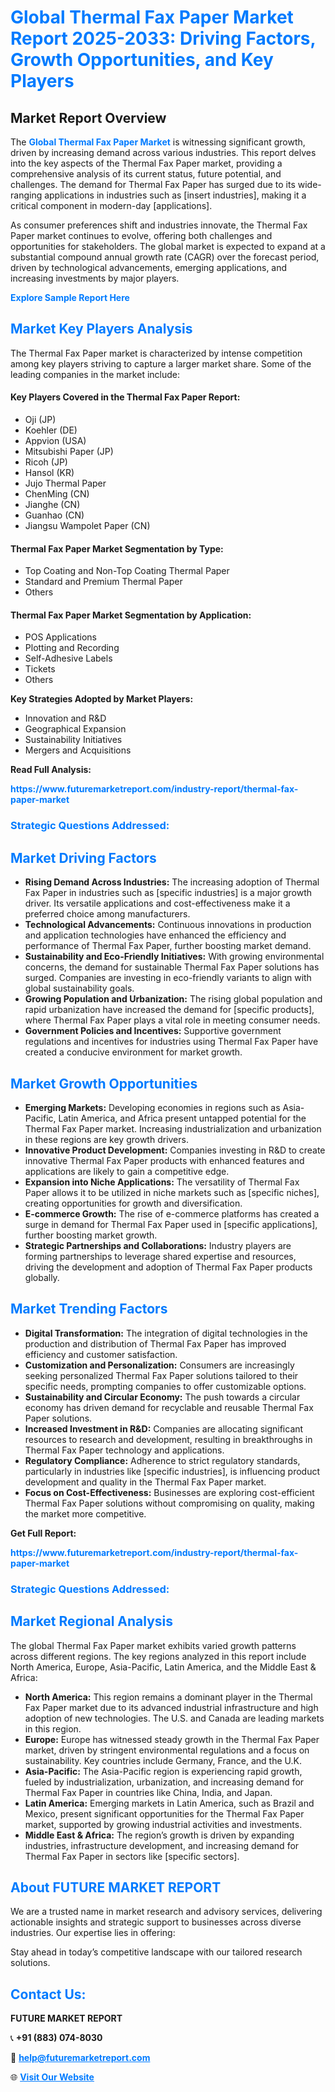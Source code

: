 <h1 style="color: #007BFF;">Global Thermal Fax Paper Market Report 2025-2033: Driving Factors, Growth Opportunities, and Key Players</h1>

<section id="overview">
<h2>Market Report Overview</h2>
<p>The <a href="https://www.futuremarketreport.com/industry-report/thermal-fax-paper-market" style="color: #007BFF; text-decoration: none;"><strong>Global Thermal Fax Paper Market</strong></a> is witnessing significant growth, driven by increasing demand across various industries. This report delves into the key aspects of the Thermal Fax Paper market, providing a comprehensive analysis of its current status, future potential, and challenges. The demand for Thermal Fax Paper has surged due to its wide-ranging applications in industries such as [insert industries], making it a critical component in modern-day [applications].</p>
<p>As consumer preferences shift and industries innovate, the Thermal Fax Paper market continues to evolve, offering both challenges and opportunities for stakeholders. The global market is expected to expand at a substantial compound annual growth rate (CAGR) over the forecast period, driven by technological advancements, emerging applications, and increasing investments by major players.</p>
</section>

<section id="overview">
<p><a href="https://www.futuremarketreport.com/request-sample/reportId=92071" style="color: #007BFF; text-decoration: none;"><strong>Explore Sample Report Here</strong></a></p>
</section>

<section id="key-players">
<h2 style="color: #007BFF;">Market Key Players Analysis</h2>
<p>The Thermal Fax Paper market is characterized by intense competition among key players striving to capture a larger market share. Some of the leading companies in the market include:</p>
<h4>Key Players Covered in the Thermal Fax Paper Report:</h4>
<ul><li>Oji (JP)</li><li>Koehler (DE)</li><li>Appvion (USA)</li><li>Mitsubishi Paper (JP)</li><li>Ricoh (JP)</li><li>Hansol (KR)</li><li>Jujo Thermal Paper</li><li>ChenMing (CN)</li><li>Jianghe (CN)</li><li>Guanhao (CN)</li><li>Jiangsu Wampolet Paper (CN)</li></ul>
<h4>Thermal Fax Paper Market Segmentation by Type:</h4>
<ul><li>Top Coating and Non-Top Coating Thermal Paper</li><li>Standard and Premium Thermal Paper</li><li>Others</li></ul>

<h4>Thermal Fax Paper Market Segmentation by Application:</h4>
<ul><li>POS Applications</li><li>Plotting and Recording</li><li>Self-Adhesive Labels</li><li>Tickets</li><li>Others</li></ul>
<p><strong>Key Strategies Adopted by Market Players:</strong></p>
<ul>
<li>Innovation and R&D</li>
<li>Geographical Expansion</li>
<li>Sustainability Initiatives</li>
<li>Mergers and Acquisitions</li>
</ul>
</section>

<section>
<p><strong>Read Full Analysis: </strong></p><a href="https://www.futuremarketreport.com/industry-report/thermal-fax-paper-market" style="color: #007BFF; text-decoration: none;"><strong>https://www.futuremarketreport.com/industry-report/thermal-fax-paper-market</strong></a>
<h3 style="color: #007BFF;">Strategic Questions Addressed:</h3>
</section>

<section id="driving-factors">
<h2 style="color: #007BFF;">Market Driving Factors</h2>
<ul>
<li><strong>Rising Demand Across Industries:</strong> The increasing adoption of Thermal Fax Paper in industries such as [specific industries] is a major growth driver. Its versatile applications and cost-effectiveness make it a preferred choice among manufacturers.</li>
<li><strong>Technological Advancements:</strong> Continuous innovations in production and application technologies have enhanced the efficiency and performance of Thermal Fax Paper, further boosting market demand.</li>
<li><strong>Sustainability and Eco-Friendly Initiatives:</strong> With growing environmental concerns, the demand for sustainable Thermal Fax Paper solutions has surged. Companies are investing in eco-friendly variants to align with global sustainability goals.</li>
<li><strong>Growing Population and Urbanization:</strong> The rising global population and rapid urbanization have increased the demand for [specific products], where Thermal Fax Paper plays a vital role in meeting consumer needs.</li>
<li><strong>Government Policies and Incentives:</strong> Supportive government regulations and incentives for industries using Thermal Fax Paper have created a conducive environment for market growth.</li>
</ul>
</section>

<section id="growth-opportunities">
<h2 style="color: #007BFF;">Market Growth Opportunities</h2>
<ul>
<li><strong>Emerging Markets:</strong> Developing economies in regions such as Asia-Pacific, Latin America, and Africa present untapped potential for the Thermal Fax Paper market. Increasing industrialization and urbanization in these regions are key growth drivers.</li>
<li><strong>Innovative Product Development:</strong> Companies investing in R&D to create innovative Thermal Fax Paper products with enhanced features and applications are likely to gain a competitive edge.</li>
<li><strong>Expansion into Niche Applications:</strong> The versatility of Thermal Fax Paper allows it to be utilized in niche markets such as [specific niches], creating opportunities for growth and diversification.</li>
<li><strong>E-commerce Growth:</strong> The rise of e-commerce platforms has created a surge in demand for Thermal Fax Paper used in [specific applications], further boosting market growth.</li>
<li><strong>Strategic Partnerships and Collaborations:</strong> Industry players are forming partnerships to leverage shared expertise and resources, driving the development and adoption of Thermal Fax Paper products globally.</li>
</ul>
</section>

<section id="trending-factors">
<h2 style="color: #007BFF;">Market Trending Factors</h2>
<ul>
<li><strong>Digital Transformation:</strong> The integration of digital technologies in the production and distribution of Thermal Fax Paper has improved efficiency and customer satisfaction.</li>
<li><strong>Customization and Personalization:</strong> Consumers are increasingly seeking personalized Thermal Fax Paper solutions tailored to their specific needs, prompting companies to offer customizable options.</li>
<li><strong>Sustainability and Circular Economy:</strong> The push towards a circular economy has driven demand for recyclable and reusable Thermal Fax Paper solutions.</li>
<li><strong>Increased Investment in R&D:</strong> Companies are allocating significant resources to research and development, resulting in breakthroughs in Thermal Fax Paper technology and applications.</li>
<li><strong>Regulatory Compliance:</strong> Adherence to strict regulatory standards, particularly in industries like [specific industries], is influencing product development and quality in the Thermal Fax Paper market.</li>
<li><strong>Focus on Cost-Effectiveness:</strong> Businesses are exploring cost-efficient Thermal Fax Paper solutions without compromising on quality, making the market more competitive.</li>
</ul>
</section>

<section>
<p><strong>Get Full Report: </strong></p><a href="https://www.futuremarketreport.com/industry-report/thermal-fax-paper-market" style="color: #007BFF; text-decoration: none;"><strong>https://www.futuremarketreport.com/industry-report/thermal-fax-paper-market</strong></a>
<h3 style="color: #007BFF;">Strategic Questions Addressed:</h3>
</section>


<section id="regional-analysis">
<h2 style="color: #007BFF;">Market Regional Analysis</h2>
<p>The global Thermal Fax Paper market exhibits varied growth patterns across different regions. The key regions analyzed in this report include North America, Europe, Asia-Pacific, Latin America, and the Middle East & Africa:</p>
<ul>
<li><strong>North America:</strong> This region remains a dominant player in the Thermal Fax Paper market due to its advanced industrial infrastructure and high adoption of new technologies. The U.S. and Canada are leading markets in this region.</li>
<li><strong>Europe:</strong> Europe has witnessed steady growth in the Thermal Fax Paper market, driven by stringent environmental regulations and a focus on sustainability. Key countries include Germany, France, and the U.K.</li>
<li><strong>Asia-Pacific:</strong> The Asia-Pacific region is experiencing rapid growth, fueled by industrialization, urbanization, and increasing demand for Thermal Fax Paper in countries like China, India, and Japan.</li>
<li><strong>Latin America:</strong> Emerging markets in Latin America, such as Brazil and Mexico, present significant opportunities for the Thermal Fax Paper market, supported by growing industrial activities and investments.</li>
<li><strong>Middle East & Africa:</strong> The region’s growth is driven by expanding industries, infrastructure development, and increasing demand for Thermal Fax Paper in sectors like [specific sectors].</li>
</ul>
</section>

<footer>
<h2 style="color: #007BFF;">About FUTURE MARKET REPORT</h2>
<p>We are a trusted name in market research and advisory services, delivering actionable insights and strategic support to businesses across diverse industries. Our expertise lies in offering:</p>

<p>Stay ahead in today’s competitive landscape with our tailored research solutions.</p>

<h2 style="color: #007BFF;">Contact Us:</h2>
<p><strong>FUTURE MARKET REPORT</strong></p>
<p>📞 <strong>+91 (883) 074-8030</strong></p>
<p>📧 <strong><a href="mailto:help@futuremarketreport.com" style="color: #007BFF;">help@futuremarketreport.com</a></strong></p>
<p>🌐 <strong><a href="https://www.futuremarketreport.com/" style="color: #007BFF;">Visit Our Website</a></strong></p>
</footer>